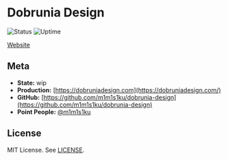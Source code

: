 # Dobrunia Design

![Status](https://status.mimisiku.dev/api/badge/2/status)
![Uptime](https://status.mimisiku.dev/api/badge/2/uptime)

[Website](https://dobruniadesign.com)

## Meta

- **State:** wip
- **Production:** [https://dobruniadesign.com](https://dobruniadesign.com/)
- **GitHub:** [https://github.com/m1m1s1ku/dobrunia-design](https://github.com/m1m1s1ku/dobrunia-design)
- **Point People:** [@m1m1s1ku](https://github.com/m1m1s1ku)

## License

MIT License. See [LICENSE](LICENSE).
